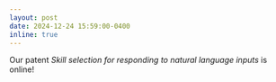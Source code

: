 ```yaml
---
layout: post
date: 2024-12-24 15:59:00-0400
inline: true
---
```


Our patent *Skill selection for responding to natural language inputs* is online!

